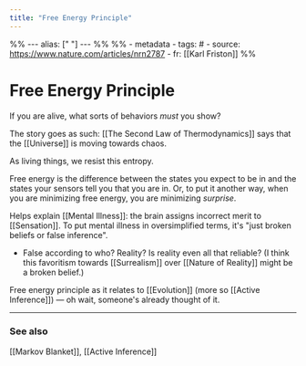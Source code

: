 ```yaml
---
title: "Free Energy Principle"
---
```


%% ---
alias: [" "]
--- %%
%% - metadata
	- tags: #
	- source: https://www.nature.com/articles/nrn2787
	- fr: [[Karl Friston]]
%%

# Free Energy Principle

If you are alive, what sorts of behaviors *must* you show?

The story goes as such: [[The Second Law of Thermodynamics]] says that the [[Universe]] is moving towards chaos.

As living things, we resist this entropy. 

Free energy is the difference between the states you expect to be in and the states your sensors tell you that you are in. Or, to put it another way, when you are minimizing free energy, you are minimizing _surprise_.

Helps explain [[Mental Illness]]: the brain assigns incorrect merit to [[Sensation]]. To put mental illness in oversimplified terms, it's "just broken beliefs or false inference". 
- False according to who? Reality? Is reality even all that reliable? (I think this favoritism towards [[Surrealism]] over [[Nature of Reality]] might be a broken belief.)

Free energy principle as it relates to [[Evolution]] (more so [[Active Inference]]) — oh wait, someone's already thought of it.



-------------
### See also
[[Markov Blanket]], [[Active Inference]]

